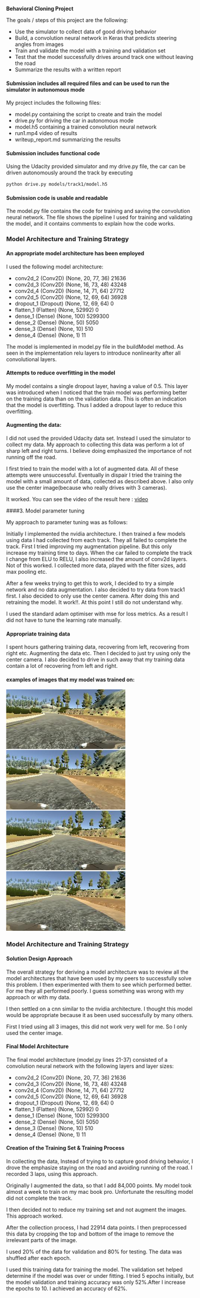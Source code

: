 **Behavioral Cloning Project**

The goals / steps of this project are the following:
* Use the simulator to collect data of good driving behavior
* Build, a convolution neural network in Keras that predicts steering angles from images
* Train and validate the model with a training and validation set
* Test that the model successfully drives around track one without leaving the road
* Summarize the results with a written report



#### Submission includes all required files and can be used to run the simulator in autonomous mode

My project includes the following files:
* model.py containing the script to create and train the model
* drive.py for driving the car in autonomous mode
* model.h5 containing a trained convolution neural network
* run1.mp4 video of results
* writeup_report.md summarizing the results

####  Submission includes functional code
Using the Udacity provided simulator and my drive.py file, the car can be driven autonomously around the track by executing

```sh
python drive.py models/track1/model.h5
```

####  Submission code is usable and readable

The model.py file contains the code for training and saving the convolution neural network. The file shows the pipeline I used for training and validating the model, and it contains comments to explain how the code works.

### Model Architecture and Training Strategy

#### An appropriate model architecture has been employed

I used the following model architecture:


* conv2d_2 (Conv2D)            (None, 20, 77, 36)        21636
* conv2d_3 (Conv2D)            (None, 16, 73, 48)        43248
* conv2d_4 (Conv2D)            (None, 14, 71, 64)        27712
* conv2d_5 (Conv2D)            (None, 12, 69, 64)        36928
* dropout_1 (Dropout)          (None, 12, 69, 64)        0
* flatten_1 (Flatten)          (None, 52992)             0
* dense_1 (Dense)              (None, 100)               5299300
* dense_2 (Dense)              (None, 50)                5050
* dense_3 (Dense)              (None, 10)                510
* dense_4 (Dense)              (None, 1)                 11

The model is implemented in model.py file in the buildModel method.
As seen in the implementation relu layers to introduce nonlinearity after all convolutional layers.



#### Attempts to reduce overfitting in the model

My model contains a single dropout layer, having a value of 0.5. This layer was introduced when I noticed that the train model was performing better on the training data than on the validation data. This is often an indication that the model is overfitting. Thus I added a dropout layer to reduce this overfitting.


#### Augmenting the data:
I did not used the provided Udacity data set. Instead I used the simulator to collect my data. My approach to collecting this data was perform a lot of sharp left and right turns. I believe doing emphasized the importance of not running off the road.

I first tried to train the model with a lot of augmented data. All of these attempts were unsuccessful. Eventually in dispair I tried the training the model with a small amount of data, collected as described above. I also only use the center image(because who really drives with 3 cameras).

It worked. You can see the video of the result here : [video](https://github.com/LeotisBuchanan/udacity_behavior_cloning/blob/track-one-model-generation-feature/run1.mp4?raw=true)

####3. Model parameter tuning

My approach to parameter tuning was as follows:

Initially I implemented the nvidia architecture. I then trained a few models using data I had collected from each track. They all failed to complete the track. First I tried improving my augmentation pipeline. But this only increase my training time to days. When the car failed to complete the track I change from ELU to RELU, I also increased the amount of conv2d layers. Not of this worked. I collected more data, played with the filter sizes, add max pooling etc.

After a few weeks trying to get this to work, I decided to try a simple network and no data augmentation. I also decided to try data from track1 first. I also decided to only use the center camera. After doing this and retraining the model. It work!!. At this point I still do not understand why.

I used the standard adam optimiser with mse for loss metrics. As a result I did not have to tune the learning rate manually.

#### Appropriate training data

I spent hours gathering training data, recovering from left, recovering from right etc. Augmenting the data etc. Then I decided to just try using only the center camera. I also decided to drive in such away that my training data contain a lot of recovering from left and right.


#### examples of images that my model was trained on:

![alt text](examples/left_2017_06_16_07_32_23_423.jpg "1")
![alt text](examples/right_2017_06_16_07_32_23_423.jpg "2")
![alt text](examples/left_2017_06_16_07_32_24_006.jpg "4")
![alt text](examples/right_2017_06_16_07_32_24_006.jpg "5")





### Model Architecture and Training Strategy

#### Solution Design Approach

The overall strategy for deriving a model architecture was to review all the model architectures that have been used by my peers to successfully solve this problem. I then experimented with them to see which performed better. For me they all performed poorly. I guess something was wrong with my approach or with my data.

I then settled on a cnn similar to the nvidia architecture. I thought this model would be appropriate because it as been used successfully by many others.

First I tried using all 3 images, this did not work very well for me. So I only used the center image.

#### Final Model Architecture

The final model architecture (model.py lines 21-37) consisted of a convolution neural network with the following layers and layer sizes:

* conv2d_2 (Conv2D)            (None, 20, 77, 36)        21636
* conv2d_3 (Conv2D)            (None, 16, 73, 48)        43248
* conv2d_4 (Conv2D)            (None, 14, 71, 64)        27712
* conv2d_5 (Conv2D)            (None, 12, 69, 64)        36928
* dropout_1 (Dropout)          (None, 12, 69, 64)        0
* flatten_1 (Flatten)          (None, 52992)             0
* dense_1 (Dense)              (None, 100)               5299300
* dense_2 (Dense)              (None, 50)                5050
* dense_3 (Dense)              (None, 10)                510
* dense_4 (Dense)              (None, 1)                 11


#### Creation of the Training Set & Training Process

In collecting the data, Instead of trying to to capture good driving behavior, I drove the emphasize staying on the road and avoiding running of the road. I recorded 3 laps, using this approach.

Originally I augmented the data, so that I add 84,000 points. My model took almost a  week to train on my mac book pro. Unfortunate the resulting model did not complete the track.

I then decided not to reduce my training set and not augment the images. This approach worked.

After the collection process, I had 22914 data points. I then preprocessed this data by cropping the top and bottom of the image to remove the irrelevant parts of the image.

I used 20% of the data for validation and 80% for testing. The data was shuffled after each epoch.

I used this training data for training the model. The validation set helped determine if the model was over or under fitting. I tried 5 epochs initially, but the model validation and training accuracy was only 52%.After I increase the epochs to 10. I achieved an accuracy of 62%.
